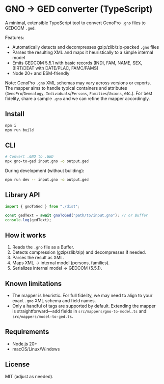 # GNO → GED converter (TypeScript)

A minimal, extensible TypeScript tool to convert GenoPro `.gno` files to GEDCOM `.ged`.

Features:
- Automatically detects and decompresses gzip/zlib/zip-packed `.gno` files
- Parses the resulting XML and maps it heuristically to a simple internal model
- Emits GEDCOM 5.5.1 with basic records (INDI, FAM, NAME, SEX, BIRT/DEAT with DATE/PLAC, FAMC/FAMS)
- Node 20+ and ESM-friendly

Note: GenoPro `.gno` XML schemas may vary across versions or exports. The mapper aims to handle typical containers and attributes (`GenoPro`/`Genealogy`, `Individuals`/`Persons`, `Families`/`Unions`, etc.). For best fidelity, share a sample `.gno` and we can refine the mapper accordingly.

## Install

```bash
npm i
npm run build
```

## CLI

```bash
# Convert .GNO to .GED
npx gno-to-ged input.gno -o output.ged
```

During development (without building):
```bash
npm run dev -- input.gno -o output.ged
```

## Library API

```ts
import { gnoToGed } from "./dist";

const gedText = await gnoToGed("path/to/input.gno"); // or Buffer
console.log(gedText);
```

## How it works

1. Reads the `.gno` file as a Buffer.
2. Detects compression (gzip/zlib/zip) and decompresses if needed.
3. Parses the result as XML.
4. Maps XML → internal model (persons, families).
5. Serializes internal model → GEDCOM (5.5.1).

## Known limitations

- The mapper is heuristic. For full fidelity, we may need to align to your exact `.gno` XML schema and field names.
- Only a handful of tags are supported by default. Extending the mapper is straightforward—add fields in `src/mappers/gno-to-model.ts` and `src/mappers/model-to-ged.ts`.

## Requirements

- Node.js 20+
- macOS/Linux/Windows

## License

MIT (adjust as needed).
